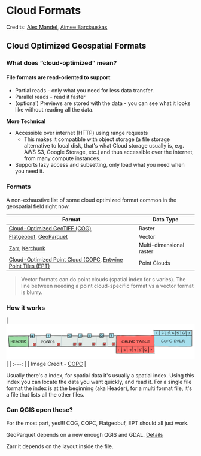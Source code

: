 # Cloud Formats
Credits: [Alex Mandel](https://github.com/wildintellect), [Aimee Barciauskas](https://github.com/abarciauskas-bgse)

## Cloud Optimized Geospatial Formats

### What does “cloud-optimized” mean?

#### File formats are read-oriented to support

- Partial reads - only what you need for less data transfer.
- Parallel reads - read it faster
- (optional) Previews are stored with the data - you can see what it looks like without reading all the data.

**More Technical**

- Accessible over internet (HTTP) using range requests
   - This makes it compatible with object storage (a file storage alternative to local disk, that's what Cloud storage usually is, e.g. AWS S3, Google Storage, etc.) and thus accessible over the internet, from many compute instances.
- Supports lazy access and subsetting, only load what you need when you need it.

### Formats

A non-exhaustive list of some cloud optimized format common in the geospatial field right now.

| Format | Data Type |
| --- | --- |
| [Cloud-Optimized GeoTIFF (COG)](https://www.cogeo.org/)| Raster |
| [Flatgeobuf](https://flatgeobuf.org/), [GeoParquet](https://geoparquet.org/) | Vector |
| [Zarr](https://zarr.readthedocs.io/en/stable/), [Kerchunk](https://fsspec.github.io/kerchunk/) | Multi-dimensional raster |
| [Cloud-Optimized Point Cloud (COPC](https://copc.io/), [Entwine Point Tiles (EPT)](https://entwine.io/en/latest/entwine-point-tile.html) | Point Clouds |

> Vector formats can do point clouds (spatial index for s varies). The line between needing a point cloud-specific format vs a vector format is blurry.


### How it works

|
![](images/copc-vlr-chunk-table-illustration.png) |
| :---: |
| Image Credit - [COPC](https://copc.io/) | 

Usually there's a index, for spatial data it's usually a spatial index. Using this index you can locate the data you want quickly, and read it. For a single file format the index is at the beginning (aka Header), for a multi format file, it's a file that lists all the other files.

### Can QGIS open these?

For the most part, yes!!!
COG, COPC, Flatgeobuf, EPT should all just work.

GeoParquet depends on a new enough QGIS and GDAL. [Details](https://bertt.wordpress.com/2022/12/20/geoparquet-geospatial-vector-data-using-apache-parquet/)

Zarr it depends on the layout inside the file.
